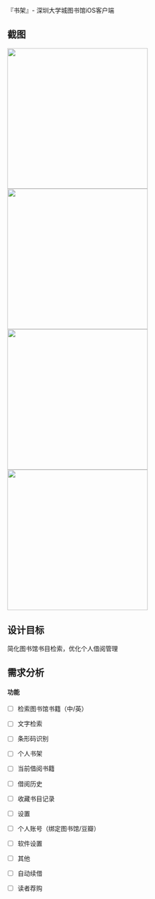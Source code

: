 『书架』- 深圳大学城图书馆iOS客户端

## 截图
<img src="https://raw.github.com/UTSZ/Bookcase/master/screenshots/1.png" width="320" />
<img src="https://raw.github.com/UTSZ/Bookcase/master/screenshots/2.png" width="320" />
<img src="https://raw.github.com/UTSZ/Bookcase/master/screenshots/3.png" width="320" />
<img src="https://raw.github.com/UTSZ/Bookcase/master/screenshots/4.png" width="320" />

## 设计目标
简化图书馆书目检索，优化个人借阅管理

## 需求分析
#### 功能
- [ ] 检索图书馆书籍（中/英）
 - [ ] 文字检索
 - [ ] 条形码识别
- [ ] 个人书架
 - [ ] 当前借阅书籍
 - [ ] 借阅历史
 - [ ] 收藏书目记录
- [ ] 设置
 - [ ] 个人账号（绑定图书馆/豆瓣） 
 - [ ] 软件设置
- [ ] 其他
 - [ ] 自动续借
 - [ ] 读者荐购

